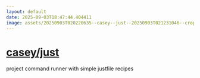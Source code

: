 ```yaml
---
layout: default
date: 2025-09-03T18:47:44.404411
image: assets/20250903T020220635--casey--just--20250903T021231046--cropped.png
---
```


# [casey/just](https://github.com/casey/just)

project command runner with simple justfile recipes
